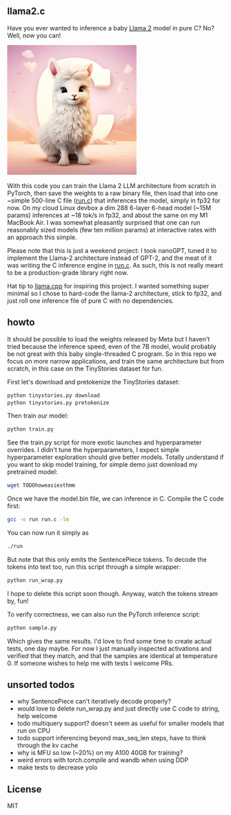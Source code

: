 
## llama2.c

Have you ever wanted to inference a baby [Llama 2](https://ai.meta.com/llama/) model in pure C? No? Well, now you can!

<img src="assets/llama_cute.jpg" width="300" height="300">

With this code you can train the Llama 2 LLM architecture from scratch in PyTorch, then save the weights to a raw binary file, then load that into one ~simple 500-line C file ([run.c](run.c)) that inferences the model, simply in fp32 for now. On my cloud Linux devbox a dim 288 6-layer 6-head model (~15M params) inferences at ~18 tok/s in fp32, and about the same on my M1 MacBook Air. I was somewhat pleasantly surprised that one can run reasonably sized models (few ten million params) at interactive rates with an approach this simple.

Please note that this is just a weekend project: I took nanoGPT, tuned it to implement the Llama-2 architecture instead of GPT-2, and the meat of it was writing the C inference engine in [run.c](run.c). As such, this is not really meant to be a production-grade library right now.

Hat tip to [llama.cpp](https://github.com/ggerganov/llama.cpp) for inspiring this project. I wanted something super minimal so I chose to hard-code the llama-2 architecture, stick to fp32, and just roll one inference file of pure C with no dependencies.

## howto

It should be possible to load the weights released by Meta but I haven't tried because the inference speed, even of the 7B model, would probably be not great with this baby single-threaded C program. So in this repo we focus on more narrow applications, and train the same architecture but from scratch, in this case on the TinyStories dataset for fun.

First let's download and pretokenize the TinyStories dataset:

```bash
python tinystories.py download
python tinystories.py pretokenize
```

Then train our model:

```bash
python train.py
```

See the train.py script for more exotic launches and hyperparameter overrides. I didn't tune the hyperparameters, I expect simple hyperparameter exploration should give better models. Totally understand if you want to skip model training, for simple demo just download my pretrained model:

```bash
wget TODOhoweasiesthmm
```

Once we have the model.bin file, we can inference in C. Compile the C code first:

```bash
gcc -o run run.c -lm
```

You can now run it simply as

```bash
./run
```

But note that this only emits the SentencePiece tokens. To decode the tokens into text too, run this script through a simple wrapper:

```bash
python run_wrap.py
```

I hope to delete this script soon though. Anyway, watch the tokens stream by, fun!

To verify correctness, we can also run the PyTorch inference script:

```bash
python sample.py
```

Which gives the same results. I'd love to find some time to create actual tests, one day maybe. For now I just manually inspected activations and verified that they match, and that the samples are identical at temperature 0. If someone wishes to help me with tests I welcome PRs.

## unsorted todos

- why SentencePiece can't iteratively decode properly?
- would love to delete run_wrap.py and just directly use C code to string, help welcome
- todo multiquery support? doesn't seem as useful for smaller models that run on CPU
- todo support inferencing beyond max_seq_len steps, have to think through the kv cache
- why is MFU so low (~20%) on my A100 40GB for training?
- weird errors with torch.compile and wandb when using DDP
- make tests to decrease yolo

## License
MIT
